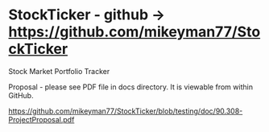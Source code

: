 StockTicker - github -> https://github.com/mikeyman77/StockTicker
===========

Stock Market Portfolio Tracker

Proposal - please see PDF file in docs directory. It is viewable from within GitHub.

https://github.com/mikeyman77/StockTicker/blob/testing/doc/90.308-ProjectProposal.pdf